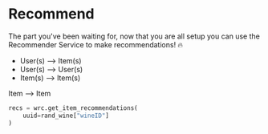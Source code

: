 
# Recommend

The part you've been waiting for, now that you are all setup you can use the Recommender Service to make recommendations! 🔥

- User(s) --> Item(s)
- User(s) --> User(s)
- Item(s) --> Item(s)

Item --> Item

```python
recs = wrc.get_item_recommendations(
    uuid=rand_wine["wineID"]
)
```
